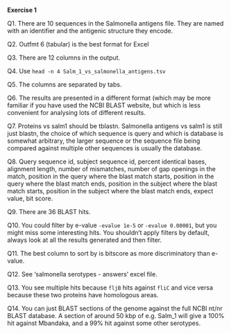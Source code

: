 **Exercise 1**

Q1. There are 10 sequences in the Salmonella antigens file. They are named with an identifier and the antigenic structure they encode.

Q2. Outfmt 6 (tabular) is the best format for Excel

Q3. There are 12 columns in the output.

Q4. Use `head -n 4 Salm_1_vs_salmonella_antigens.tsv`

Q5. The columns are separated by tabs.

Q6. The results are presented in a different format (which may be more familiar if you have used the NCBI BLAST website, but which is less convenient for analysing lots of different results.

Q7. Proteins vs salm1 should be tblastn. Salmonella antigens vs salm1 is still just blastn, the choice of which sequence is query and which is database is somewhat arbitrary, the larger sequence or the sequence file being compared against multiple other sequences is usually the database.

Q8. Query sequence id, subject sequence id, percent identical bases, alignment length, number of mismatches, number of gap openings in the match, position in the query where the blast match starts, position in the query where the blast match ends, position in the subject where the blast match starts, position in the subject where the blast match ends, expect value, bit score.

Q9. There are 36 BLAST hits.

Q10. You could filter by e-value `-evalue 1e-5` or `-evalue 0.00001`, but you might miss some interesting hits. You shouldn’t apply filters by default, always look at all the results generated and then filter.

Q11. The best column to sort by is bitscore as more discriminatory than e-value.

Q12. See ‘salmonella serotypes - answers’ excel file.

Q13. You see multiple hits because `fljB` hits against `fliC` and vice versa because these two proteins have homologous areas.

Q14.  You can just BLAST sections of the genome against the full NCBI nt/nr BLAST database. A section of around 50 kbp of e.g. Salm_1 will give a 100% hit against Mbandaka, and a 99% hit against some other serotypes.